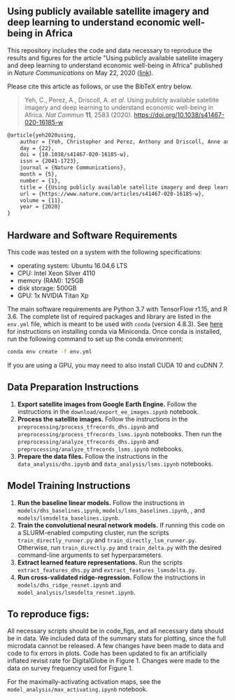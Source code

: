 ## Using publicly available satellite imagery and deep learning to understand economic well-being in Africa

This repository includes the code and data necessary to reproduce the results and figures for the article "Using publicly available satellite imagery and deep learning to understand economic well-being in Africa" published in *Nature Communications* on May 22, 2020 ([link](https://www.nature.com/articles/s41467-020-16185-w)).

Please cite this article as follows, or use the BibTeX entry below.

> Yeh, C., Perez, A., Driscoll, A. *et al*. Using publicly available satellite imagery and deep learning to understand economic well-being in Africa. *Nat Commun* **11**, 2583 (2020). https://doi.org/10.1038/s41467-020-16185-w

```tex
@article{yeh2020using,
    author = {Yeh, Christopher and Perez, Anthony and Driscoll, Anne and Azzari, George and Tang, Zhongyi and Lobell, David and Ermon, Stefano and Burke, Marshall},
    day = {22},
    doi = {10.1038/s41467-020-16185-w},
    issn = {2041-1723},
    journal = {Nature Communications},
    month = {5},
    number = {1},
    title = {{Using publicly available satellite imagery and deep learning to understand economic well-being in Africa}},
    url = {https://www.nature.com/articles/s41467-020-16185-w},
    volume = {11},
    year = {2020}
}
```


## Hardware and Software Requirements

This code was tested on a system with the following specifications:

- operating system: Ubuntu 16.04.6 LTS
- CPU: Intel Xeon Silver 4110
- memory (RAM): 125GB
- disk storage: 500GB
- GPU: 1x NVIDIA Titan Xp

The main software requirements are Python 3.7 with TensorFlow r1.15, and R 3.6. The complete list of required packages and library are listed in the `env.yml` file, which is meant to be used with `conda` (version 4.8.3). See [here](https://docs.conda.io/projects/conda/en/latest/user-guide/install/) for instructions on installing conda via Miniconda. Once conda is installed, run the following command to set up the conda environment:

```bash
conda env create -f env.yml
```

If you are using a GPU, you may need to also install CUDA 10 and cuDNN 7.


## Data Preparation Instructions

1. **Export satellite images from Google Earth Engine.** Follow the instructions in the `download/export_ee_images.ipynb` notebook.
2. **Process the satellite images.** Follow the instructions in the `preprocessing/process_tfrecords_dhs.ipynb` and `preprocessing/process_tfrecords_lsms.ipynb` notebooks. Then run the `preprocessing/analyze_tfrecords_dhs.ipynb` and `preprocessing/analyze_tfrecords_lsms.ipynb` notebooks.
3. **Prepare the data files.** Follow the instructions in the `data_analysis/dhs.ipynb` and `data_analysis/lsms.ipynb` notebooks.


## Model Training Instructions

1. **Run the baseline linear models.** Follow the instructions in `models/dhs_baselines.ipynb`, `models/lsms_baselines.ipynb`, , and `models/lsmsdelta_baselines.ipynb`.
2. **Train the convolutional neural network models.** If running this code on a SLURM-enabled computing cluster, run the scripts `train_directly_runner.py` and `train_directly_lsm_runner.py`. Otherwise, run `train_directly.py` and `train_delta.py` with the desired command-line arguments to set hyperparameters.
3. **Extract learned feature representations.** Run the scripts `extract_features_dhs.py` and `extract_features_lsmsdelta.py`.
4. **Run cross-validated ridge-regression.** Follow the instructions in `models/dhs_ridge_resnet.ipynb` and `model_analysis/lsmsdelta_resnet.ipynb`.


## To reproduce figs:

All necessary scripts should be in code_figs, and all necessary data should be in data. We included data of the summary stats for plotting, since the full microdata cannot be released. A few changes have been made to data and code to fix errors in plots. Code has been updated to fix an artificially inflated revisit rate for DigitalGlobe in Figure 1. Changes were made to the data on survey frequency used for Figure 1.

For the maximally-activating activation maps, see the `model_analysis/max_activating.ipynb` notebook.

